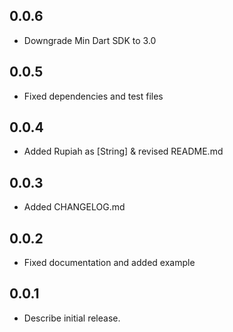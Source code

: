 ## 0.0.6

- Downgrade Min Dart SDK to 3.0

## 0.0.5

- Fixed dependencies and test files

## 0.0.4

- Added Rupiah as [String] & revised README.md

## 0.0.3

- Added CHANGELOG.md

## 0.0.2

- Fixed documentation and added example

## 0.0.1

- Describe initial release.
